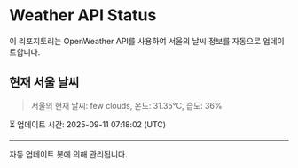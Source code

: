 
# Weather API Status

이 리포지토리는 OpenWeather API를 사용하여 서울의 날씨 정보를 자동으로 업데이트합니다.

## 현재 서울 날씨
> 서울의 현재 날씨: few clouds, 온도: 31.35°C, 습도: 36%

⏳ 업데이트 시간: 2025-09-11 07:18:02 (UTC)

---
자동 업데이트 봇에 의해 관리됩니다.
